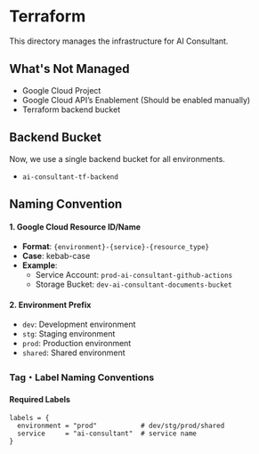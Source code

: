 # Terraform

This directory manages the infrastructure for AI Consultant.

## What's Not Managed
- Google Cloud Project
- Google Cloud API’s Enablement (Should be enabled manually)
- Terraform backend bucket

## Backend Bucket
Now, we use a single backend bucket for all environments.
- `ai-consultant-tf-backend`

## Naming Convention

#### 1. Google Cloud Resource ID/Name
- **Format**: `{environment}-{service}-{resource_type}`
- **Case**: kebab-case
- **Example**:
  - Service Account: `prod-ai-consultant-github-actions`
  - Storage Bucket: `dev-ai-consultant-documents-bucket`

#### 2. Environment Prefix
- `dev`: Development environment
- `stg`: Staging environment
- `prod`: Production environment
- `shared`: Shared environment

### Tag・Label Naming Conventions

#### Required Labels
```hcl
labels = {
  environment = "prod"           # dev/stg/prod/shared
  service     = "ai-consultant"  # service name
}
```